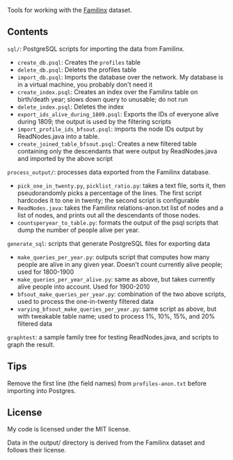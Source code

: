 Tools for working with the [Familinx](https://familinx.org) dataset.

## Contents

`sql/`: PostgreSQL scripts for importing the data from Familinx.

- `create_db.psql`: Creates the `profiles` table
- `delete_db.psql`: Deletes the profiles table
- `import_db.psql`: Imports the database over the network. My database is in a virtual machine, you probably don't need it
- `create_index.psql`: Creates an index over the Familinx table on birth/death year; slows down query to unusable; do not run
- `delete_index.psql`: Deletes the index
- `export_ids_alive_during_1809.psql`: Exports the IDs of everyone alive during 1809; the output is used by the filtering scripts
- `import_profile_ids_bfsout.psql`: imports the node IDs output by ReadNodes.java into a table.
- `create_joined_table_bfsout.psql`: Creates a new filtered table containing only the descendants that were output by ReadNodes.java and imported by the above script

`process_output/`: processes data exported from the Familinx database.

- `pick_one_in_twenty.py`, `picklist_ratio.py`: takes a text file, sorts it, then pseudorandomly picks a percentage of the lines. The first script hardcodes it to one in twenty; the second script is configurable
- `ReadNodes.java`: takes the Familinx relations-anon.txt list of nodes and a list of nodes, and prints out all the descendants of those nodes.
- `countsperyear_to_table.py`: formats the output of the psql scripts that dump the number of people alive per year.

`generate_sql`: scripts that generate PostgreSQL files for exporting data

- `make_queries_per_year.py`: outputs script that computes how many people are alive in any given year. Doesn't count currently alive people; used for 1800-1900
- `make_queries_per_year_alive.py`: same as above, but takes currently alive people into account. Used for 1900-2010
- `bfsout_make_queries_per_year.py`: combination of the two above scripts, used to process the one-in-twenty filtered data
- `varying_bfsout_make_queries_per_year.py`: same script as above, but with tweakable table name; used to process 1%, 10%, 15%, and 20% filtered data

`graphtest`: a sample family tree for testing ReadNodes.java, and scripts to graph the result.

## Tips

Remove the first line (the field names) from `profiles-anon.txt` before importing into Postgres.

## License

My code is licensed under the MIT license.

Data in the output/ directory is derived from the Familinx dataset and follows their license.
